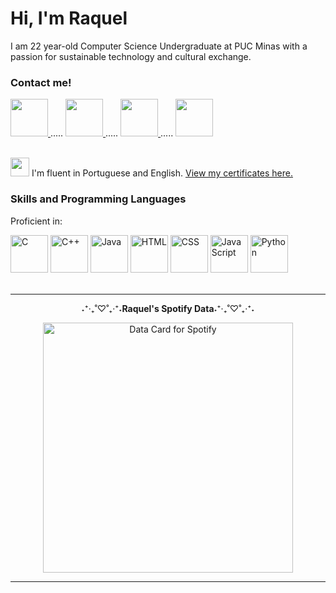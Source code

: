 <div align="left">

  <h1>Hi, I'm Raquel</h1>
  <p>I am 22 year-old Computer Science Undergraduate at PUC Minas with a passion for sustainable technology and cultural exchange.</p>
  
  <h3>Contact me!</h3>
  <div>
    <a href="mailto:apxraquel@gmail.com">
      <img src="https://img.icons8.com/?size=100&id=Ud3HIiTszMes&format=png&color=000000" width="60" height="60" target=”_blank”/>
    </a>
    .....
    <a href="https://www.linkedin.com/in/raksmotta/" target="_blank">
      <img src="https://img.icons8.com/?size=100&id=ZADJgisVhP37&format=png&color=000000" width="60" height="60" target=”_blank”/>
    </a>
    .....
    <a href="https://www.instagram.com/raksmotta/" target="_blank">
      <img src="https://img.icons8.com/?size=100&id=INodqfyB9XCT&format=png&color=000000" width="60" height="60" target=”_blank”/>
    </a>
    .....
    <a href="https://wa.me/5531982603232" target="_blank">
      <img src="https://img.icons8.com/?size=100&id=EkrO09CBZb8i&format=png&color=000000" width="60" height="60" target=”_blank”/>
    </a>
  </div>
  
  <br/>
  
  <p><img src="https://img.icons8.com/?size=100&id=N2pswV2xlw7p&format=png&color=000000"  width="30" height="30"/>
    I'm fluent in Portuguese and English. <a href="https://www.linkedin.com/in/raksmotta/details/certifications/" target=”_blank”>View my certificates here.</a></p>
  
  <h3>Skills and Programming Languages</h3>
  <p>Proficient in:</p>
  <div>
    <img src="https://img.icons8.com/?size=100&id=40670&format=png&color=000000" alt="C" width="60" height="60"/>
    <img src="https://img.icons8.com/?size=100&id=2T6TKY6whzgV&format=png&color=000000" alt="C++" width="60" height="60"/>
    <img src="https://img.icons8.com/?size=100&id=lTKW3iI3wIT0&format=png&color=000000" alt="Java" width="60" height="60"/>
    <img src="https://img.icons8.com/?size=100&id=D2Hi2VkJSi33&format=png&color=000000" alt="HTML" width="60" height="60"/>
    <img src="https://img.icons8.com/?size=100&id=8qvk2Bg2Vz7S&format=png&color=000000" alt="CSS" width="60" height="60"/>
    <img src="https://img.icons8.com/?size=100&id=RwtOBojoLS2N&format=png&color=000000" alt="JavaScript" width="60" height="60"/>
    <img src="https://img.icons8.com/?size=100&id=13441&format=png&color=000000" alt="Python" width="60" height="60"/>
  </div>
  <br/>
</div>

---

<div align="center">
  <p>˖⁺‧₊˚♡˚₊‧⁺˖<b>Raquel's Spotify Data</b>˖⁺‧₊˚♡˚₊‧⁺˖</p>
  <img height="400" src="https://data-card-for-spotify.herokuapp.com/api/card?user_id=raquelmotta2003" alt="Data Card for Spotify">
</div>

---

<!---
raksmotta/raksmotta is a ✨ special ✨ repository because its `README.md` (this file) appears on your GitHub profile.
You can click the Preview link to take a look at your changes.
--->
